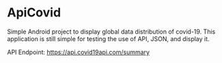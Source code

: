 # ApiCovid
Simple Android project to display global data distribution of covid-19. This application is still simple for testing the use of API, JSON, and display it.


API Endpoint: https://api.covid19api.com/summary
